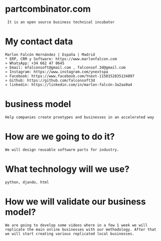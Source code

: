 # partcombinator.com
```
 It is an open source business technical incubator
```
 
# My contact data
```
Marlon Falcón Hernández | España | Madrid
* ERP, CRM y Software: https://www.marlonfalcon.com
» WhatsApp: +34 662 47 0645
» Email: mfalconsoft@gmail.com , falconsof.3d@gmail.com
» Instagram: https://www.instagram.com/ynextspa
» Facebook: https://www.facebook.com/Ynext-1150152835134897
» Github: https://github.com/falconsoft3d
» linkedin: https://linkedin.com/in/marlon-falcón-3a2aa9a4
```
 
# business model
```
Help companies create prootypes and businesses in an accelerated way
```

# How are we going to do it?
```
We will design reusable software parts for industry.
```

# What technology will we use?
```
python, djando, html
```

# How we will validate our business model?
```
We are going to develop some videos where in a few 1 week we will replicate the main online businesses with our methodology. After that we will start creating various replicated local businesses.
```
